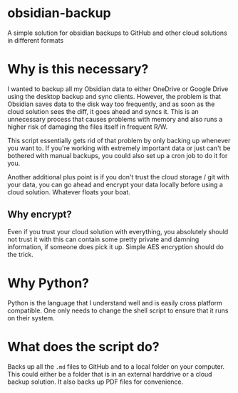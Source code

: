 # obsidian-backup
A simple solution for obsidian backups to GitHub and other cloud solutions in different formats


# Why is this necessary?

I wanted to backup all my Obsidian data to either OneDrive or Google Drive using the desktop backup and sync clients. However, the problem is that Obsidian saves data to the disk way too frequently, and as soon as the cloud solution sees the diff, it goes ahead and syncs it. This is an unnecessary process that causes problems with memory and also runs a higher risk of damaging the files itself in frequent R/W. 

This script essentially gets rid of that problem by only backing up whenever you want to. If you're working with extremely important data or just can't be bothered with manual backups, you could also set up a cron job to do it for you.

Another additional plus point is if you don't trust the cloud storage / git with your data, you can go ahead and encrypt your data locally before using a cloud solution. Whatever floats your boat.

## Why encrypt?

Even if you trust your cloud solution with everything, you absolutely should not trust it with this can contain some pretty private and damning information, if someone does pick it up. Simple AES encryption should do the trick.

# Why Python?

Python is the language that I understand well and is easily cross platform compatible. One only needs to change the shell script to ensure that it runs on their system.

# What does the script do?

Backs up all the `.md` files to GitHub and to a local folder on your computer. This could either be a folder that is in an external harddrive or a cloud backup solution. It also backs up PDF files for convenience.
